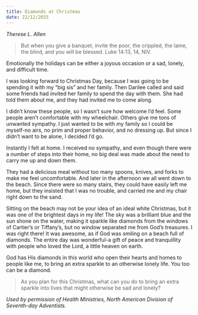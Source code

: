 ```yaml
---
title: Diamonds at Christmas
date: 22/12/2025
---
```


_Therese L. Allen_

> <p></p>
> But when you give a banquet, invite the poor, the crippled, the lame, the blind, and you will be blessed. Luke 14:13, 14, NIV.

Emotionally the holidays can be either a joyous occasion or a sad, lonely, and difficult time.

I was looking forward to Christmas Day, because I was going to be spending it with my “big sis” and her family. Then Darilee called and said some friends had invited her family to spend the day with them. She had told them about me, and they had invited me to come along.

I didn’t know these people, so I wasn’t sure how welcome I’d feel. Some people aren’t comfortable with my wheelchair. Others give me tons of unwanted sympathy. I just wanted to be with my family so I could be myself-no airs, no prim and proper behavior, and no dressing up. But since I didn’t want to be alone, I decided I’d go.

Instantly I felt at home. I received no sympathy, and even though there were a number of steps into their home, no big deal was made about the need to carry me up and down them.

They had a delicious meal without too many spoons, knives, and forks to make me feel uncomfortable. And later in the afternoon we all went down to the beach. Since there were so many stairs, they could have easily left me home, but they insisted that I was no trouble, and carried me and my chair right down to the sand.

Sitting on the beach may not be your idea of an ideal white Christmas, but it was one of the brightest days in my life! The sky was a brilliant blue and the sun shone on the water, making it sparkle like diamonds from the windows of Cartier’s or Tiffany’s, but no window separated me from God’s treasures. I was right there! It was awesome, as if God was smiling on a beach full of diamonds. The entire day was wonderful-a gift of peace and tranquillity with people who loved the Lord, a little heaven on earth.

God has His diamonds in this world who open their hearts and homes to people like me, to bring an extra sparkle to an otherwise lonely life. You too can be a diamond.

> <callout></callout>
> As you plan for this Christmas, what can you do to bring an extra sparkle into lives that might otherwise be sad and lonely?

_Used by permission of Health Ministries, North American Division of Seventh-day Adventists._